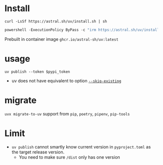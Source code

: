 

# Install

```shell
curl -LsSf https://astral.sh/uv/install.sh | sh
```

```powershell
powershell -ExecutionPolicy ByPass -c "irm https://astral.sh/uv/install.ps1 | iex"
```

Prebuilt in container image `ghcr.io/astral-sh/uv:latest`
# usage
`uv publish --token $pypi_token`
- uv does not have equivalent to option [`--skip-existing`](https://github.com/astral-sh/uv/issues/7917)
# migrate
`uvx migrate-to-uv` support from `pip`, `poetry`, `pipenv`, `pip-tools`

# Limit
- `uv publish` cannot smartly know current version in `pyproject.toml` as the target release version. 
  - You need to make sure `/dist` only has one version  
